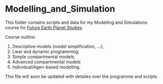 # Modelling_and_Simulation
This folder contains scripts and data for my Modelling and Simulations course for [Future Earth Planet Studies](https://www.uva.nl/programmas/bachelors/future-planet-studies/future-planet-studies.html).

Course outline:

1. Descriptive models (model simplification, ...);
2. Liear and dynamic programming;
2. Simple compartmental models;
3. Advanced compartmental models
4. Individual/Agen-based modelling.

This file will soon be updated with detailes over the programme and scripts.
